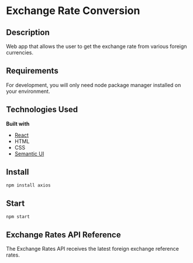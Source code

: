 # Exchange Rate Conversion

## Description

Web app that allows the user to get the exchange rate from various foreign currencies.

## Requirements

For development, you will only need node package manager installed on your environment.

## Technologies Used

<b>Built with</b>

- [React](https://reactjs.org/)
- HTML
- CSS
- [Semantic UI](https://semantic-ui.com/)

## Install

    npm install axios

## Start

    npm start

## Exchange Rates API Reference

The Exchange Rates API receives the latest foreign exchange reference rates.
